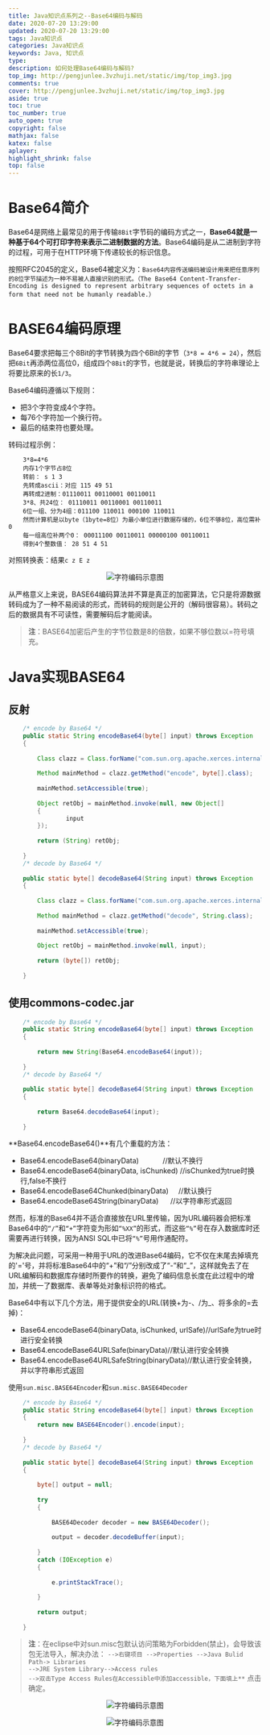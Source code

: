 ```yaml
---
title: Java知识点系列之--Base64编码与解码
date: 2020-07-20 13:29:00
updated: 2020-07-20 13:29:00
tags: Java知识点
categories: Java知识点
keywords: Java, 知识点
type: 
description: 如何处理Base64编码与解码?
top_img: http://pengjunlee.3vzhuji.net/static/img/top_img3.jpg
comments: true
cover: http://pengjunlee.3vzhuji.net/static/img/top_img3.jpg
aside: true
toc: true
toc_number: true
auto_open: true
copyright: false
mathjax: false
katex: false
aplayer:
highlight_shrink: false
top: false
---
```

# Base64简介
Base64是网络上最常见的用于传输`8Bit`字节码的编码方式之一，**Base64就是一种基于64个可打印字符来表示二进制数据的方法**。Base64编码是从二进制到字符的过程，可用于在HTTP环境下传递较长的标识信息。

按照RFC2045的定义，Base64被定义为：`Base64内容传送编码被设计用来把任意序列的8位字节描述为一种不易被人直接识别的形式。（The Base64 Content-Transfer-Encoding is designed to represent arbitrary sequences of octets in a form that need not be humanly readable.）`  

# BASE64编码原理
Base64要求把每三个8Bit的字节转换为四个6Bit的字节（`3*8 = 4*6 = 24`），然后把`6Bit`再添两位高位0，组成四个`8Bit`的字节，也就是说，转换后的字符串理论上将要比原来的长`1/3`。

Base64编码遵循以下规则： 

- 把3个字符变成4个字符。 
- 每76个字符加一个换行符。 
- 最后的结束符也要处理。 

转码过程示例：
```
	3*8=4*6
	内存1个字节占8位
	转前： s 1 3
	先转成ascii：对应 115 49 51
	再转成2进制：01110011 00110001 00110011
	3*8、共24位： 01110011 00110001 00110011
	6位一组、分为4组：011100 110011 000100 110011
	然而计算机是以byte（1byte=8位）为最小单位进行数据存储的，6位不够8位，高位需补0
	每一组高位补两个0： 00011100 00110011 00000100 00110011
	得到4个整数值： 28 51 4 51 
```
对照转换表：结果`c z E z ` 

<div align=center>

![字符编码示意图](http://pengjunlee.3vzhuji.net/static/javacore/22.png "字符编码示意图")
<div align=left>

从严格意义上来说，BASE64编码算法并不算是真正的加密算法，它只是将源数据转码成为了一种不易阅读的形式，而转码的规则是公开的（解码很容易）。转码之后的数据具有不可读性，需要解码后才能阅读。 

> **注**：BASE64加密后产生的字节位数是8的倍数，如果不够位数以=符号填充。   

# Java实现BASE64

## 反射
```Java
    /* encode by Base64 */
    public static String encodeBase64(byte[] input) throws Exception
    {
 
        Class clazz = Class.forName("com.sun.org.apache.xerces.internal.impl.dv.util.Base64");
 
        Method mainMethod = clazz.getMethod("encode", byte[].class);
 
        mainMethod.setAccessible(true);
 
        Object retObj = mainMethod.invoke(null, new Object[]
        {
                input
        });
 
        return (String) retObj;
 
    }
    /* decode by Base64 */
 
    public static byte[] decodeBase64(String input) throws Exception
    {
 
        Class clazz = Class.forName("com.sun.org.apache.xerces.internal.impl.dv.util.Base64");
 
        Method mainMethod = clazz.getMethod("decode", String.class);
 
        mainMethod.setAccessible(true);
 
        Object retObj = mainMethod.invoke(null, input);
 
        return (byte[]) retObj;
 
    }
```

## 使用commons-codec.jar
```Java
    /* encode by Base64 */
    public static String encodeBase64(byte[] input) throws Exception
    {
 
        return new String(Base64.encodeBase64(input));
 
    }
    /* decode by Base64 */
 
    public static byte[] decodeBase64(String input) throws Exception
    {
 
        return Base64.decodeBase64(input);
 
    }
```
**Base64.encodeBase64()**有几个重载的方法：

- Base64.encodeBase64(binaryData)            //默认不换行
- Base64.encodeBase64(binaryData, isChunked) //isChunked为true时换行,false不换行
- Base64.encodeBase64Chunked(binaryData)     //默认换行
- Base64.encodeBase64String(binaryData)      //以字符串形式返回

然而，标准的Base64并不适合直接放在URL里传输，因为URL编码器会把标准Base64中的`“/”`和`“+”`字符变为形如`“%XX”`的形式，而这些`“%”`号在存入数据库时还需要再进行转换，因为ANSI SQL中已将`“%”`号用作通配符。

为解决此问题，可采用一种用于URL的改进Base64编码，它不仅在末尾去掉填充的'='号，并将标准Base64中的“+”和“/”分别改成了“-”和“_”，这样就免去了在URL编解码和数据库存储时所要作的转换，避免了编码信息长度在此过程中的增加，并统一了数据库、表单等处对象标识符的格式。

Base64中有以下几个方法，用于提供安全的URL(转换+为-、/为_、将多余的=去掉)：

- Base64.encodeBase64(binaryData, isChunked, urlSafe)//urlSafe为true时进行安全转换
- Base64.encodeBase64URLSafe(binaryData)//默认进行安全转换
- Base64.encodeBase64URLSafeString(binaryData)//默认进行安全转换，并以字符串形式返回

使用`sun.misc.BASE64Encoder`和`sun.misc.BASE64Decoder`
```Java
    /* encode by Base64 */
    public static String encodeBase64(byte[] input) throws Exception
    {
        return new BASE64Encoder().encode(input);
 
    }
    /* decode by Base64 */
 
    public static byte[] decodeBase64(String input) throws Exception
    {
 
        byte[] output = null;
 
        try
        {
 
            BASE64Decoder decoder = new BASE64Decoder();
 
            output = decoder.decodeBuffer(input);
 
        }
        catch (IOException e)
        {
 
            e.printStackTrace();
 
        }
 
        return output;
 
    }
```
> **注**：在eclipse中对sun.misc包默认访问策略为Forbidden(禁止)，会导致该包无法导入，解决办法：
`-->右键项目 -->Properties -->Java Bulid Path-> Libraries`  
`-->JRE System Library-->Access rules`  
`-->双击Type Access Rules在Accessible中添加accessible，下面填上**` 点击确定。 

<div align=center>

![字符编码示意图](http://pengjunlee.3vzhuji.net/static/javacore/23.png "字符编码示意图")
<div align=center>

![字符编码示意图](http://pengjunlee.3vzhuji.net/static/javacore/24.png "字符编码示意图")
<div align=left>
